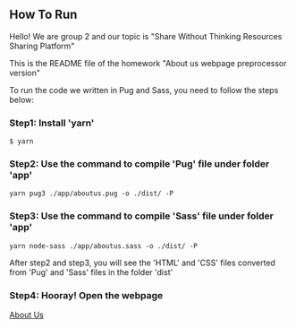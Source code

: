 ## How To Run
Hello! We are group 2 and our topic is "Share Without Thinking Resources Sharing Platform"

This is the README file of the homework "About us webpage preprocessor version"

To run the code we written in Pug and Sass, you need to follow the steps below:
### Step1: Install 'yarn'
```
$ yarn
```
### Step2: Use the command to compile 'Pug' file under folder 'app'
```
yarn pug3 ./app/aboutus.pug -o ./dist/ -P
```
### Step3: Use the command to compile 'Sass' file under folder 'app'
```
yarn node-sass ./app/aboutus.sass -o ./dist/ -P
```
After step2 and step3, you will see the 'HTML' and 'CSS' files converted from 'Pug' and 'Sass' files in the folder 'dist'
### Step4: Hooray! Open the webpage
[About Us](https://luffy.ee.ncku.edu.tw/~e24093100/preprocessor/dist/aboutus.html)
